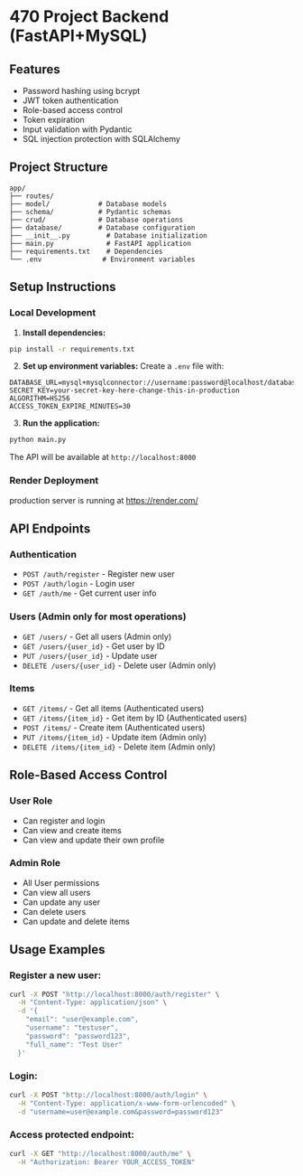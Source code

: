 # 470 Project Backend (FastAPI+MySQL)

## Features
- Password hashing using bcrypt
- JWT token authentication
- Role-based access control
- Token expiration
- Input validation with Pydantic
- SQL injection protection with SQLAlchemy

## Project Structure
```
app/
├── routes/
├── model/            # Database models
├── schema/           # Pydantic schemas
├── crud/             # Database operations
├── database/         # Database configuration
├── __init__.py         # Database initialization
├── main.py             # FastAPI application
├── requirements.txt    # Dependencies
└── .env               # Environment variables
```
## Setup Instructions

### Local Development

1. **Install dependencies:**
```bash
pip install -r requirements.txt
```

2. **Set up environment variables:**
Create a `.env` file with:
```
DATABASE_URL=mysql+mysqlconnector://username:password@localhost/database_name
SECRET_KEY=your-secret-key-here-change-this-in-production
ALGORITHM=HS256
ACCESS_TOKEN_EXPIRE_MINUTES=30
```

3. **Run the application:**
```bash
python main.py
```

The API will be available at `http://localhost:8000`

### Render Deployment
production server is running at https://render.com/
## API Endpoints

### Authentication
- `POST /auth/register` - Register new user
- `POST /auth/login` - Login user
- `GET /auth/me` - Get current user info

### Users (Admin only for most operations)
- `GET /users/` - Get all users (Admin only)
- `GET /users/{user_id}` - Get user by ID
- `PUT /users/{user_id}` - Update user
- `DELETE /users/{user_id}` - Delete user (Admin only)

### Items
- `GET /items/` - Get all items (Authenticated users)
- `GET /items/{item_id}` - Get item by ID (Authenticated users)
- `POST /items/` - Create item (Authenticated users)
- `PUT /items/{item_id}` - Update item (Admin only)
- `DELETE /items/{item_id}` - Delete item (Admin only)

## Role-Based Access Control

### User Role
- Can register and login
- Can view and create items
- Can view and update their own profile

### Admin Role
- All User permissions
- Can view all users
- Can update any user
- Can delete users
- Can update and delete items


## Usage Examples

### Register a new user:
```bash
curl -X POST "http://localhost:8000/auth/register" \
  -H "Content-Type: application/json" \
  -d '{
    "email": "user@example.com",
    "username": "testuser",
    "password": "password123",
    "full_name": "Test User"
  }'
```

### Login:
```bash
curl -X POST "http://localhost:8000/auth/login" \
  -H "Content-Type: application/x-www-form-urlencoded" \
  -d "username=user@example.com&password=password123"
```

### Access protected endpoint:
```bash
curl -X GET "http://localhost:8000/auth/me" \
  -H "Authorization: Bearer YOUR_ACCESS_TOKEN"
```

